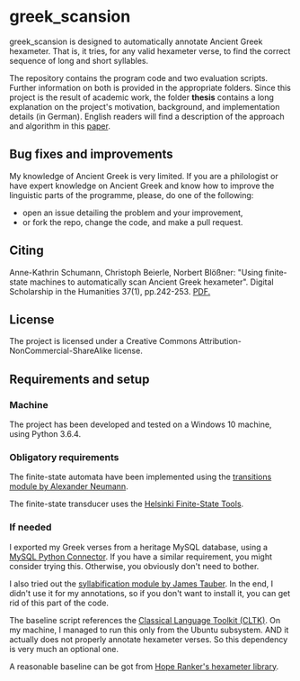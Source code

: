 ﻿# greek_scansion

greek_scansion is designed to automatically annotate Ancient Greek hexameter. That is, it tries, for any valid hexameter verse, to find the correct sequence of long and short syllables.

The repository contains the program code and two evaluation scripts. Further information on both is provided in the appropriate folders. Since this project is the result of academic work, the folder **thesis** contains a long explanation on the project's motivation, background, and implementation details (in German). English readers will find a description of the approach and algorithm in this [paper](https://academic.oup.com/dsh/article-abstract/37/1/242/6462895).

## Bug fixes and improvements

My knowledge of Ancient Greek is very limited. If you are a philologist or have expert knowledge on Ancient Greek and know how to improve the linguistic parts of the programme, please, do one of the following:

- open an issue detailing the problem and your improvement,
- or fork the repo, change the code, and make a pull request.

## Citing 

Anne-Kathrin Schumann, Christoph Beierle, Norbert Blößner: "Using finite-state machines to automatically scan Ancient Greek hexameter". Digital Scholarship in the Humanities 37(1), pp.242-253. [PDF.](https://academic.oup.com/dsh/article-abstract/37/1/242/6462895)

## License

The project is licensed under a Creative Commons Attribution-NonCommercial-ShareAlike license.

## Requirements and setup

### Machine

The project has been developed and tested on a Windows 10 machine, using Python 3.6.4.

### Obligatory requirements

The finite-state automata have been implemented using the [transitions module by Alexander Neumann](https://github.com/pytransitions/transitions).

The finite-state transducer uses the  [Helsinki Finite-State Tools](https://github.com/hfst/python/wiki).

### If needed

I exported my Greek verses from a heritage MySQL database, using a [MySQL Python Connector](https://dev.mysql.com/doc/connector-python/en/connector-python-introduction.html). If you have a similar requirement, you might consider trying this. Otherwise, you obviously don't need to bother.

I also tried out the [syllabification module by James Tauber](https://github.com/jtauber/greek-accentuation). In the end, I didn't use it for my annotations, so if you don't want to install it, you can get rid of this part of the code.

The baseline script references the [Classical Language Toolkit (CLTK)](http://docs.cltk.org/en/latest/). On my machine, I managed to run this only from the Ubuntu subsystem. AND it actually does not properly annotate hexameter verses. So this dependency is very much an optional one.

A reasonable baseline can be got from [Hope Ranker's hexameter library](https://github.com/epilanthanomai/hexameter).
